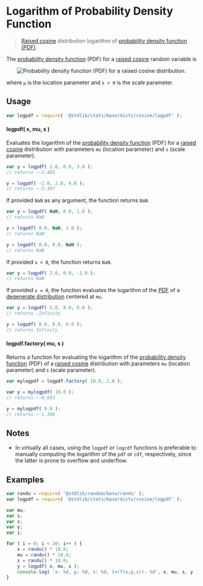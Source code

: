 <!--

@license Apache-2.0

Copyright (c) 2018 The Stdlib Authors.

Licensed under the Apache License, Version 2.0 (the "License");
you may not use this file except in compliance with the License.
You may obtain a copy of the License at

   http://www.apache.org/licenses/LICENSE-2.0

Unless required by applicable law or agreed to in writing, software
distributed under the License is distributed on an "AS IS" BASIS,
WITHOUT WARRANTIES OR CONDITIONS OF ANY KIND, either express or implied.
See the License for the specific language governing permissions and
limitations under the License.

-->

# Logarithm of Probability Density Function

> [Raised cosine][cosine-distribution] distribution logarithm of [probability density function (PDF)][pdf].

<section class="intro">

The [probability density function][pdf] (PDF) for a [raised cosine][cosine-distribution] random variable is

<!-- <equation class="equation" label="eq:cosine_pdf" align="center" raw="f(x;\mu ,s)= \begin{cases} {\frac {1}{2s}}\left[1+\cos \left({\frac {x\!-\!\mu }{s}}\,\pi \right)\right] & \text{ for } \mu - s \le x \le \mu + s \\ 0 & \text{ otherwise } \end{cases}" alt="Probability density function (PDF) for a raised cosine distribution."> -->

<div class="equation" align="center" data-raw-text="f(x;\mu ,s)= \begin{cases} {\frac {1}{2s}}\left[1+\cos \left({\frac {x\!-\!\mu }{s}}\,\pi \right)\right] &amp; \text{ for } \mu - s \le x \le \mu + s \\ 0 &amp; \text{ otherwise } \end{cases}" data-equation="eq:cosine_pdf">
    <img src="https://cdn.jsdelivr.net/gh/stdlib-js/stdlib@7e0a95722efd9c771b129597380c63dc6715508b/lib/node_modules/@stdlib/stats/base/dists/cosine/logpdf/docs/img/equation_cosine_pdf.svg" alt="Probability density function (PDF) for a raised cosine distribution.">
    <br>
</div>

<!-- </equation> -->

where `μ` is the location parameter and `s > 0` is the scale parameter.

</section>

<!-- /.intro -->

<section class="usage">

## Usage

```javascript
var logpdf = require( '@stdlib/stats/base/dists/cosine/logpdf' );
```

#### logpdf( x, mu, s )

Evaluates the logarithm of the [probability density function][pdf] (PDF) for a [raised cosine][cosine-distribution] distribution with parameters `mu` (location parameter) and `s` (scale parameter).

```javascript
var y = logpdf( 2.0, 0.0, 3.0 );
// returns ~-2.485

y = logpdf( -1.0, 2.0, 4.0 );
// returns ~-3.307
```

If provided `NaN` as any argument, the function returns `NaN`.

```javascript
var y = logpdf( NaN, 0.0, 1.0 );
// returns NaN

y = logpdf( 0.0, NaN, 1.0 );
// returns NaN

y = logpdf( 0.0, 0.0, NaN );
// returns NaN
```

If provided `s < 0`, the function returns `NaN`.

```javascript
var y = logpdf( 2.0, 0.0, -1.0 );
// returns NaN
```

If provided `s = 0`, the function evaluates the logarithm of the [PDF][pdf] of a [degenerate distribution][degenerate-distribution] centered at `mu`.

```javascript
var y = logpdf( 2.0, 8.0, 0.0 );
// returns -Infinity

y = logpdf( 8.0, 8.0, 0.0 );
// returns Infinity
```

#### logpdf.factory( mu, s )

Returns a function for evaluating the logarithm of the [probability density function][pdf] (PDF) of a [raised cosine][cosine-distribution] distribution with parameters `mu` (location parameter) and `s` (scale parameter).

```javascript
var mylogpdf = logpdf.factory( 10.0, 2.0 );

var y = mylogpdf( 10.0 );
// returns ~-0.693

y = mylogpdf( 9.0 );
// returns ~-1.386
```

</section>

<!-- /.usage -->

<section class="notes">

## Notes

-   In virtually all cases, using the `logpdf` or `logcdf` functions is preferable to manually computing the logarithm of the `pdf` or `cdf`, respectively, since the latter is prone to overflow and underflow.

</section>

<!-- /.notes -->

<section class="examples">

## Examples

<!-- eslint no-undef: "error" -->

```javascript
var randu = require( '@stdlib/random/base/randu' );
var logpdf = require( '@stdlib/stats/base/dists/cosine/logpdf' );

var mu;
var s;
var x;
var y;
var i;

for ( i = 0; i < 10; i++ ) {
    x = randu() * 10.0;
    mu = randu() * 10.0;
    s = randu() * 10.0;
    y = logpdf( x, mu, s );
    console.log( 'x: %d, µ: %d, s: %d, ln(f(x;µ,s)): %d', x, mu, s, y );
}
```

</section>

<!-- /.examples -->

<section class="links">

[cosine-distribution]: https://en.wikipedia.org/wiki/Raised_cosine_distribution

[pdf]: https://en.wikipedia.org/wiki/Probability_density_function

[degenerate-distribution]: https://en.wikipedia.org/wiki/Degenerate_distribution

</section>

<!-- /.links -->
